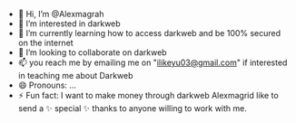- 👋 Hi, I’m @Alexmagrah
- 👀 I’m interested in darkweb 
- 🌱 I’m currently learning how to access darkweb and be 100% secured on the internet 
- 💞️ I’m looking to collaborate on darkweb 
- 📫 you reach me by emailing me on "ilikeyu03@gmail.com" if interested in teaching me about Darkweb
- 😄 Pronouns: ...
- ⚡ Fun fact: I want to make money through darkweb 
Alexmagrid like to send a ✨ special ✨ thanks to anyone willing to work with me. 
